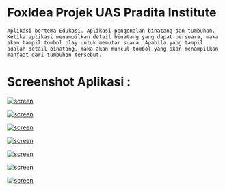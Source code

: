 # FoxIdea Projek UAS Pradita Institute

    Aplikasi bertema Edukasi. Aplikasi pengenalan binatang dan tumbuhan. Ketika aplikasi menampilkan detail binatang yang dapat bersuara, maka akan tampil tombol play untuk memutar suara. Apabila yang tampil adalah detail binatang, maka akan muncul tombol yang akan menampilkan manfaat dari tumbuhan tersebut.

# Screenshot Aplikasi :

[![screen](https://scontent.fcgk12-1.fna.fbcdn.net/v/t1.0-9/95331786_2913583765400229_2498713356068716544_o.jpg?_nc_cat=109&_nc_sid=0debeb&_nc_ohc=K2bYwI_ZpKsAX8VA1iw&_nc_ht=scontent.fcgk12-1.fna&oh=be987cc858db37349158bd4d8c1d2c54&oe=5ECBCB50)](https://github.com/kazuiains/FoxIdea_UTS_Pradita_Institute)

[![screen](https://scontent.fcgk12-1.fna.fbcdn.net/v/t1.0-9/95441110_2913584408733498_6961857054390616064_o.jpg?_nc_cat=111&_nc_sid=0debeb&_nc_ohc=-Evafd8a9CoAX9E8b1w&_nc_ht=scontent.fcgk12-1.fna&oh=8818599ce5d9d80a67fb8b7b9c3e42cd&oe=5ECC9114)](https://github.com/kazuiains/FoxIdea_UTS_Pradita_Institute)

[![screen](https://scontent.fcgk12-1.fna.fbcdn.net/v/t1.0-9/95013902_2913584438733495_4245164839510474752_o.jpg?_nc_cat=111&_nc_sid=0debeb&_nc_ohc=MUnsYlUtJ38AX8kp7Ya&_nc_ht=scontent.fcgk12-1.fna&oh=5605f2b4e9c40fe8d4f25d194d81c7f1&oe=5ECD7FFE)](https://github.com/kazuiains/FoxIdea_UTS_Pradita_Institute)

[![screen](https://scontent.fcgk12-1.fna.fbcdn.net/v/t1.0-9/95046313_2913584378733501_6560047552291405824_n.jpg?_nc_cat=100&_nc_sid=0debeb&_nc_ohc=ZR6t-xmTnsgAX84pxQm&_nc_ht=scontent.fcgk12-1.fna&oh=6827a700b5136b9983d1385c48bb3fc7&oe=5ECF97B5)](https://github.com/kazuiains/FoxIdea_UTS_Pradita_Institute)

[![screen](https://scontent.fcgk12-1.fna.fbcdn.net/v/t1.0-9/95267053_2913586242066648_6115562559354437632_o.jpg?_nc_cat=102&_nc_sid=0debeb&_nc_ohc=axmyQBMUr9gAX8WwUTA&_nc_ht=scontent.fcgk12-1.fna&oh=cfe9ad53a9559dba4d88d87e4ca84033&oe=5ECCA107)](https://github.com/kazuiains/FoxIdea_UTS_Pradita_Institute)

[![screen](https://scontent.fcgk12-1.fna.fbcdn.net/v/t1.0-9/94732416_2913586222066650_8544163494893715456_o.jpg?_nc_cat=108&_nc_sid=0debeb&_nc_ohc=O46pUo8YwEQAX-ep6dx&_nc_ht=scontent.fcgk12-1.fna&oh=c8f7ec328159037a4a7bd6a2dde43ec7&oe=5ECD7297)](https://github.com/kazuiains/FoxIdea_UTS_Pradita_Institute)

[![screen](https://scontent.fcgk12-1.fna.fbcdn.net/v/t1.0-9/94596023_2913586235399982_2052369737509240832_o.jpg?_nc_cat=102&_nc_sid=0debeb&_nc_ohc=WoBHi-O1NpAAX8E3UDj&_nc_ht=scontent.fcgk12-1.fna&oh=57b07e6abdd3fd39dda7f510a6ba0cde&oe=5ECEC500)](https://github.com/kazuiains/FoxIdea_UTS_Pradita_Institute)
